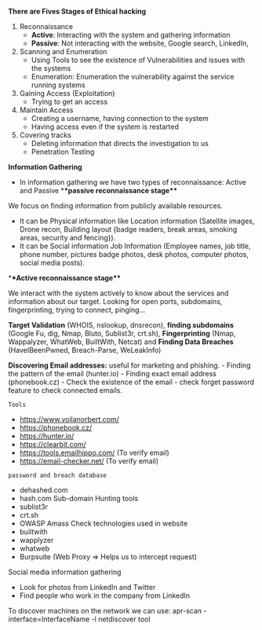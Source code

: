**There are Fives Stages of Ethical hacking**

1.  Reconnaissance
    - **Active**: Interacting with the system and gathering information
    - **Passive**: Not interacting with the website, Google search, LinkedIn,
2.  Scanning and Enumeration
    - Using Tools to see the existence of Vulnerabilities and issues with the systems
    - Enumeration: Enumeration the vulnerability against the service running systems
3.  Gaining Access (Exploitation)
    - Trying to get an access
4.  Maintain Access
    - Creating a username, having connection to the system
    - Having access even if the system is restarted
5.  Covering tracks
    - Deleting information that directs the investigation to us
    - Penetration Testing

**Information Gathering**

- In information gathering we have two types of reconnaissance: Active and Passive \***\*passive reconnaissance stage\*\***

We focus on finding information from publicly available resources.

- It can be Physical information like Location information (Satellite images, Drone recon, Building layout {badge readers, break areas, smoking areas, security and fencing}).
- It can be Social information Job Information (Employee names, job title, phone number, pictures badge photos, desk photos, computer photos, social media posts).

\***\*Active reconnaissance stage\*\***

We interact with the system actively to know about the services and information about our target. Looking for open ports, subdomains, fingerprinting, trying to connect, pinging...

**Target Validation** (WHOIS, nslookup, dnsrecon), **finding subdomains** (Google Fu, dig, Nmap, Bluto, Sublist3r, crt.sh), **Fingerprinting** (Nmap, Wappalyzer, WhatWeb, BuiltWith, Netcat) and **Finding Data Breaches** (HaveIBeenPwned, Breach-Parse, WeLeakInfo)

**Discovering Email addresses:** useful for marketing and phishing.
\- Finding the pattern of the email (hunter.io)
\- Finding exact email address (phonebook.cz)
\- Check the existence of the email
\- check forget password feature to check connected emails.

```
Tools
```

- https://www.voilanorbert.com/
- https://phonebook.cz/
- https://hunter.io/
- https://clearbit.com/
- https://tools.emailhippo.com/ (To verify email)
- https://email-checker.net/ (To verify email)

```
password and breach database
```

- dehashed.com
- hash.com
  Sub-domain Hunting tools
- sublist3r
- crt.sh
- OWASP Amass
  Check technologies used in website
- builtwith
- wapplyzer
- whatweb
- Burpsuite (Web Proxy => Helps us to intercept request)

Social media information gathering

- Look for photos from LinkedIn and Twitter
- Find people who work in the company from LinkedIn

To discover machines on the network we can use:
apr-scan -interface=InterfaceName -l
netdiscover tool
